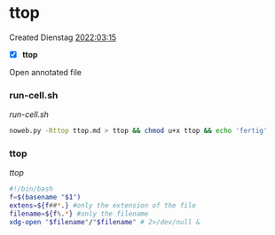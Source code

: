 # ttop
Created Dienstag [2022:03:15]()

- [x] **ttop**


Open annotated file

### run-cell.sh
*run-cell.sh*
```bash
noweb.py -Rttop ttop.md > ttop && chmod u+x ttop && echo 'fertig'
````

### ttop
*ttop*
```bash
#!/bin/bash
f=$(basename "$1")
extens=${f##*.} #only the extension of the file
filename=${f%.*} #only the filename
xdg-open "$filename"/"$filename" # 2>/dev/null &
```

